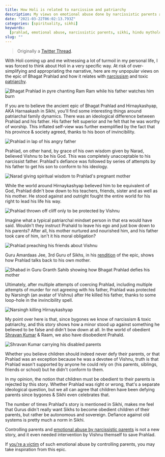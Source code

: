```yaml
---
title: How Holi is related to narcissism and patriarchy
description: My views on emotional abuse done by narcissistic parents and how the epic of Bhagat Prahlad relates to it.
date: "2021-03-22T06:02:13.793Z"
categories: [spirituality, sikhi]
keywords:
  [prahlad, emotional abuse, narcissistic parents, sikhi, hindu mythology]
slug: ""
---
```


> Originally a [Twitter Thread](https://twitter.com/i/status/1373926490279178245).

With Holi coming up and me witnessing a lot of turmoil in my personal life, I was forced to think about Holi in a very specific way. At risk of over-simplifying and appropriating the narrative, here are my unpopular views on the epic of Bhagat Prahlad and how it relates with [narcissism](https://www.psychologytoday.com/us/blog/victim-victor/202011/is-how-narcissists-think) and toxic [patriarchy](https://www.psychologytoday.com/us/blog/acquired-spontaneity/201708/why-patriarchy-is-not-about-men).

![Bhagat Prahlad in pyre chanting Ram Ram while his father watches him burn](/img/blog/prahlad-1.jpg)

If you are to believe the ancient epic of Bhagat Prahlad and Hirnaykashyap, AKA Harnaakash in Sikhi, you'll find some interesting things around patriarchal family dynamics. There was an ideological difference between Prahlad and his father. His father felt superior and he felt that he was worthy of worship. This inflated self-view was further exemplified by the fact that his province &amp; society agreed, thanks to his boon of invincibility.

![Prahlad in lap of his angry father](/img/blog/prahlad-2.jpg)

Prahlad, on other hand, by grace of his own wisdom given by Narad, believed Vishnu to be his God. This was completely unacceptable to his narcissist father. Prahlad's defiance was followed by series of attempts by his father to get his son to conform to his ideology.

![Narad giving spiritual wisdom to Prahlad's pregnant mother](/img/blog/prahlad-3.jpg)

While the world around Hirnaykashyap believed him to be equivalent of God, Prahlad didn't bow down to his teachers, friends, sister and as well as his mother. He stood against and outright fought the entire world for his right to lead his life his way.

![Prahlad thrown off cliff only to be protected by Vishnu](/img/blog/prahlad-4.jpg)

Imagine what a typical patriarchal mindset person in that era would have said. Wouldn't they instruct Prahald to leave his ego and just bow down to his parents? After all, his mother nurtured and nourished him, and his father took care of him, isn't it his moral obligation?

![Prahlad preaching his friends about Vishnu](/img/blog/prahlad-5.jpg)

Guru Amardaas Jee, 3rd Guru of Sikhs, in his [rendition](http://sttm.co/s/4054/48255) of the epic, shows how Prahlad talks back to his own mother.

![Shabad in Guru Granth Sahib showing how Bhagat Prahlad defies his mother](/img/blog/prahlad-6.jpg)

Ultimately, after multiple attempts of coercing Prahlad, including multiple attempts of murder for not agreeing with his father, Prahlad was protected by Narsingh (an avatar of Vishnu) after He killed his father, thanks to some loop-hole in the invincibility spell.

![Narsingh killing Hirnaykashyap](/img/blog/prahlad-7.jpg)

My point over here is that, since bygones we know of narcissism &amp; toxic patriarchy, and this story shows how a minor stood up against something he believed to be false and didn't bow down at all. In the world of obedient [Shravan Kumar](https://en.wikipedia.org/wiki/Shravan) &amp; Raam, we also have disobedient Prahald.

![Shravan Kumar carrying his disabled parents](/img/blog/prahlad-8.jpg)

Whether you believe children should indeed never defy their parents, or that Prahlad was an exception because he was a devotee of Vishnu, truth is that Prahlad wasn't supported by anyone he could rely on (his parents, siblings, friends or school) but he didn't conform to them.

In my opinion, the notion that children must be obedient to their parents is rejected by this story. Whether Prahlad was right or wrong, that's a separate ideological question, but we all can agree that children have been defying parents since bygones &amp; Sikhi even celebrates that.

The number of times Prahlad's story is mentioned in Sikhi, makes me feel that Gurus didn't really want Sikhs to become obedient children of their parents, but rather be autonomous and sovereign. Defiance against old systems is pretty much a norm in Sikhi.

Controlling parents and [emotional abuse by narcissistic parents](https://www.psychologytoday.com/us/blog/insight-is-2020/201405/narcissistic-parents-psychological-effect-their-children) is not a new story, and it even needed intervention by Vishnu themself to save Prahlad.

If [you're a victim](https://www.psychologytoday.com/us/blog/the-legacy-distorted-love/201802/the-real-effect-narcissistic-parenting-children) of such emotional abuse by controlling parents, you may take inspiration from this epic.
